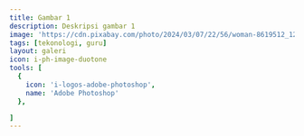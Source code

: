```yaml
---
title: Gambar 1
description: Deskripsi gambar 1
image: 'https://cdn.pixabay.com/photo/2024/03/07/22/56/woman-8619512_1280.jpg'
tags: [tekonologi, guru]
layout: galeri
icon: i-ph-image-duotone
tools: [
  {
    icon: 'i-logos-adobe-photoshop',
    name: 'Adobe Photoshop'
  },

]
---
```


